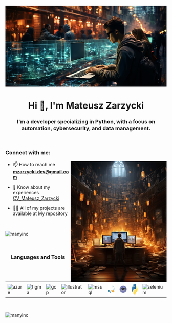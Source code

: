 ![MasterHead](https://github.com/manyinc/manyinc/blob/main/assets/header_bg.jpg?raw=true)
<h1 align="center">Hi 👋, I'm Mateusz Zarzycki</h1>
<h3 align="center">I'm a developer specializing in Python, with a focus on automation, cybersecurity, and data management.</h3>
<br>
<h3 align="left">Connect with me:</h3>
<img align="right" alt="Coding" width="300" src="https://github.com/manyinc/manyinc/blob/main/assets/nav_img.jpg?raw=true">
 
 - 📫 How to reach me **mzarzycki.dev@gmail.com**
   
 - 📄 Know about my experiences [CV_Mateusz_Zarzycki](https://github.com/manyinc/manyinc/blob/main/assets/CV_Mateusz_Zarzycki.pdf)
   
 - 👨‍💻 All of my projects are available at [My repository](https://github.com/manyinc?tab=repositories)
  


<br>

<p><img align="center" src="https://github-readme-stats.vercel.app/api/top-langs?username=manyinc&show_icons=true&theme=dark&title_color=00cfde&text_color=06c270&bg_color=0d1117&hide_border=true&locale=en&layout=compact" alt="manyinc" /></p>

<br>

<h3 align="center"> Languages and Tools </h3>
<table align="center">
  <tr>
    <td><img src="https://www.vectorlogo.zone/logos/microsoft_azure/microsoft_azure-icon.svg" alt="azure" width="40" height="40"/></td>
    <td><img src="https://www.vectorlogo.zone/logos/figma/figma-icon.svg" alt="figma" width="40" height="40"/></td>
    <td><img src="https://www.vectorlogo.zone/logos/google_cloud/google_cloud-icon.svg" alt="gcp" width="40" height="40"/></td>
    <td><img src="https://www.vectorlogo.zone/logos/adobe_illustrator/adobe_illustrator-icon.svg" alt="illustrator" width="40" height="40"/></td>
    <td><img src="https://www.svgrepo.com/show/303229/microsoft-sql-server-logo.svg" alt="mssql" width="40" height="40"/></td>
    <td><img src="https://raw.githubusercontent.com/devicons/devicon/master/icons/mysql/mysql-original-wordmark.svg" alt="mysql" width="40" height="40"/></td>
    <td><img src="https://raw.githubusercontent.com/devicons/devicon/master/icons/php/php-original.svg" alt="php" width="40" height="40"/></td>
    <td><img src="https://raw.githubusercontent.com/devicons/devicon/master/icons/python/python-original.svg" alt="python" width="40" height="40"/></td>
    <td><img src="https://raw.githubusercontent.com/detain/svg-logos/780f25886640cef088af994181646db2f6b1a3f8/svg/selenium-logo.svg" alt="selenium" width="40" height="40"/></td>
  </tr>
</table>

<br>

<p align="left"> <img src="https://komarev.com/ghpvc/?username=manyinc&label=Profile%20views&color=0e75b6&style=flat" alt="manyinc" /> </p>
